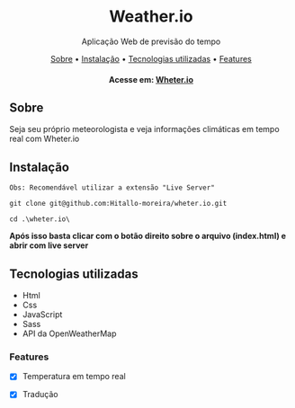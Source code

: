 # <h1 align="center">Weather.io</h1>
<p align="center">
Aplicação Web de previsão do tempo</p>

<p align="center">
  <a href="#sobre">Sobre</a> • 
  <a href="#instalacao">Instalação</a> • 
  <a href="#tecnologias">Tecnologias utilizadas</a> • 
  <a href="#features">Features</a>
</p>
<h4 align="center">
	Acesse em: <a href="https://wheterio.netlify.app/" target="_blank">Wheter.io</a>
</h4>

<h2 id="sobre">Sobre</h2>
<p>Seja seu próprio meteorologista e veja informações climáticas em tempo real com Wheter.io</p>

<h2 id="instalacao">Instalação</h2>

```
Obs: Recomendável utilizar a extensão "Live Server"
```
```
git clone git@github.com:Hitallo-moreira/wheter.io.git
```
```
cd .\wheter.io\
```

<b>Após isso basta clicar com o botão direito sobre o arquivo (index.html) e abrir com live server</b>


<h2 id="tecnologias">Tecnologias utilizadas</h2>
<ul>
<li>Html</li>
<li>Css</li>
<li>JavaScript</li>
<li>Sass</li>
<li>API da OpenWeatherMap</li>
</ul>

<h3 id="features">Features</h3>

- [x] Temperatura em tempo real
- [x] Tradução

